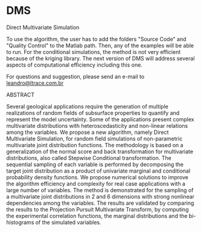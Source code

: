 # DMS
Direct Multivariate Simulation

To use the algorithm, the user has to add the folders "Source Code" and "Quality Control" to the Matlab path. Then, any of the examples will be able to run. 
For the conditional simulations, the method is not very efficient because of the kriging library. The next version of DMS will address several aspects of computational efficiency including this one. 

For questions and suggestion, please send an e-mail to leandro@ltrace.com.br

ABSTRACT

Several geological applications require the generation of multiple realizations of random fields of subsurface properties to quantify and represent the model uncertainty. Some of the applications present complex multivariate distributions with  heteroscedasticity  and non-linear relations among the  variables. We propose a new algorithm, namely Direct Multivariate Simulation, for random field simulations of non-parametric multivariate joint distribution functions. The methodology is based on a generalization of the normal score and back transformation for multivariate distributions, also called Stepwise Conditional transformation. The sequential sampling of each variable is performed by decomposing the target joint distribution as a product of univariate marginal and conditional probability density functions. We  propose  numerical solutions to improve the algorithm efficiency and complexity for real case applications  with a large number of variables. The method is demonstrated for the sampling of a multivariate joint distributions in 2 and 6 dimensions with strong nonlinear dependencies among the variables. The results are validated by comparing the results to the Projection Pursuit Multivariate Transform, by computing the experimental correlation functions, the marginal distributions and the bi-histograms of the simulated variables. 

